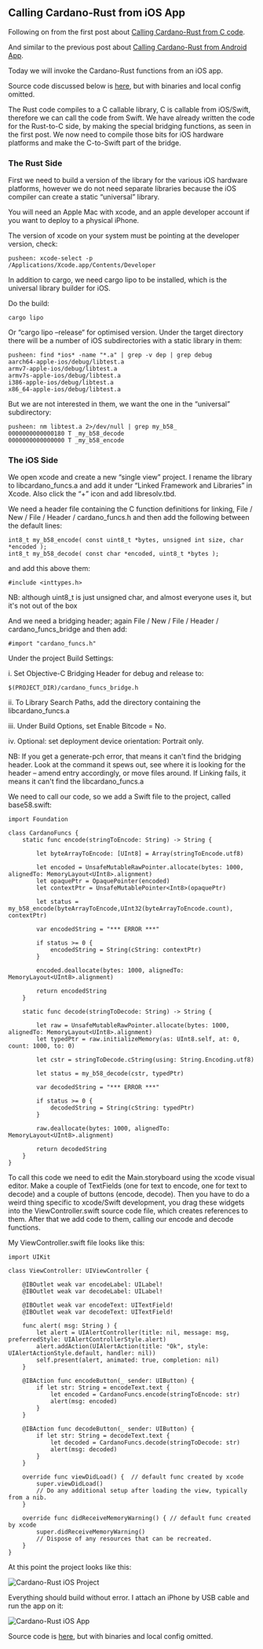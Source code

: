 ## Calling Cardano-Rust from iOS App

Following on from the first post about [Calling Cardano-Rust from C code](https://hm999.github.io/cardano-rust-c-example-doc/).

And similar to the previous post about [Calling Cardano-Rust from Android App](https://hm999.github.io/cardano-rust-android-example-doc/).

Today we will invoke the Cardano-Rust functions from an iOS app.

Source code discussed below is [here](https://github.com/HM999/cardano-rust-ios-example), but with binaries and local config omitted.

The Rust code compiles to a C callable library, C is callable from iOS/Swift, therefore we can call the code from Swift. We have already written the code for the Rust-to-C side, by making the special bridging functions, as seen in the first post. We now need to compile those bits for iOS hardware platforms and make the C-to-Swift part of the bridge.

### The Rust Side

First we need to build a version of the library for the various iOS hardware platforms, however we do not need separate libraries because the iOS compiler can create a static “universal” library. 

You will need an Apple Mac with xcode, and an apple developer account if you want to deploy to a physical iPhone.

The version of xcode on your system must be pointing at the developer version, check:

```
pusheen: xcode-select -p
/Applications/Xcode.app/Contents/Developer
```

In addition to cargo, we need cargo lipo to be installed, which is the universal library builder for iOS. 

Do the build:

```
cargo lipo
```

Or “cargo lipo –release“ for optimised version. Under the target directory there will be a number of iOS subdirectories with a static library in them:

```
pusheen: find *ios* -name "*.a" | grep -v dep | grep debug
aarch64-apple-ios/debug/libtest.a
armv7-apple-ios/debug/libtest.a
armv7s-apple-ios/debug/libtest.a
i386-apple-ios/debug/libtest.a
x86_64-apple-ios/debug/libtest.a
```

But we are not interested in them, we want the one in the “universal” subdirectory:

```
pusheen: nm libtest.a 2>/dev/null | grep my_b58_
0000000000000180 T _my_b58_decode
0000000000000000 T _my_b58_encode
```

### The iOS Side

We open xcode and create a new “single view” project. I rename the library to libcardano_funcs.a and add it under “Linked Framework and Libraries” in Xcode. Also click the “+” icon and add libresolv.tbd.

We need a header file containing the C function definitions for linking, File / New / File / Header / cardano_funcs.h and then add the following between the default lines:

```
int8_t my_b58_encode( const uint8_t *bytes, unsigned int size, char *encoded );
int8_t my_b58_decode( const char *encoded, uint8_t *bytes );
```

and add this above them:

```
#include <inttypes.h>
```

NB: although uint8_t is just unsigned char, and almost everyone uses it, but it's not out of the box

And we need a bridging header; again File / New / File / Header / cardano_funcs_bridge and then add:

```
#import "cardano_funcs.h"
```

Under the project Build Settings: 

i. Set Objective-C Bridging Header for debug and release to:

```
$(PROJECT_DIR)/cardano_funcs_bridge.h
```

ii. To Library Search Paths, add the directory containing the libcardano_funcs.a

iii. Under Build Options, set Enable Bitcode = No.

iv. Optional: set deployment device orientation: Portrait only.

NB: If you get a generate-pch error, that means it can't find the bridging header. Look at the command it spews out, see where it is looking for the header – amend entry accordingly, or move files around. If Linking fails, it means it can't find the libcardano_funcs.a

We need to call our code, so we add a Swift file to the project, called base58.swift:

```
import Foundation

class CardanoFuncs {
    static func encode(stringToEncode: String) -> String {

        let byteArrayToEncode: [UInt8] = Array(stringToEncode.utf8)
        
        let encoded = UnsafeMutableRawPointer.allocate(bytes: 1000, alignedTo: MemoryLayout<UInt8>.alignment)
        let opaquePtr = OpaquePointer(encoded)
        let contextPtr = UnsafeMutablePointer<Int8>(opaquePtr)
        
        let status = my_b58_encode(byteArrayToEncode,UInt32(byteArrayToEncode.count), contextPtr)
        
        var encodedString = "*** ERROR ***"
        
        if status >= 0 {
            encodedString = String(cString: contextPtr)
        }
        
        encoded.deallocate(bytes: 1000, alignedTo: MemoryLayout<UInt8>.alignment)
        
        return encodedString
    }
    
    static func decode(stringToDecode: String) -> String {
        
        let raw = UnsafeMutableRawPointer.allocate(bytes: 1000, alignedTo: MemoryLayout<UInt8>.alignment)
        let typedPtr = raw.initializeMemory(as: UInt8.self, at: 0, count: 1000, to: 0)
        
        let cstr = stringToDecode.cString(using: String.Encoding.utf8)
        
        let status = my_b58_decode(cstr, typedPtr)
        
        var decodedString = "*** ERROR ***"
        
        if status >= 0 {
            decodedString = String(cString: typedPtr)
        }
        
        raw.deallocate(bytes: 1000, alignedTo: MemoryLayout<UInt8>.alignment)
        
        return decodedString
    }
}
```

To call this code we need to edit the Main.storyboard using the xcode visual editor. Make a couple of TextFields (one for text to encode, one for text to decode) and a couple of buttons (encode, decode). Then you have to do a weird thing specific to xcode/Swift development, you drag these widgets into the ViewController.swift source code file, which creates references to them. After that we add code to them, calling our encode and decode functions.

My ViewController.swift file looks like this:

```
import UIKit

class ViewController: UIViewController {
    
    @IBOutlet weak var encodeLabel: UILabel!
    @IBOutlet weak var decodeLabel: UILabel!
    
    @IBOutlet weak var encodeText: UITextField!
    @IBOutlet weak var decodeText: UITextField!
    
    func alert( msg: String ) {
        let alert = UIAlertController(title: nil, message: msg, preferredStyle: UIAlertControllerStyle.alert)
        alert.addAction(UIAlertAction(title: "Ok", style: UIAlertActionStyle.default, handler: nil))
        self.present(alert, animated: true, completion: nil)
    }
    
    @IBAction func encodeButton(_ sender: UIButton) {
        if let str: String = encodeText.text {
            let encoded = CardanoFuncs.encode(stringToEncode: str)
            alert(msg: encoded)
        }
    }
    
    @IBAction func decodeButton(_ sender: UIButton) {
        if let str: String = decodeText.text {
            let decoded = CardanoFuncs.decode(stringToDecode: str)
            alert(msg: decoded)
        }
    }
    
    override func viewDidLoad() {  // default func created by xcode
        super.viewDidLoad()
        // Do any additional setup after loading the view, typically from a nib.
    }

    override func didReceiveMemoryWarning() { // default func created by xcode
        super.didReceiveMemoryWarning()
        // Dispose of any resources that can be recreated.
    }
}
```

At this point the project looks like this:

![Cardano-Rust iOS Project](https://raw.githubusercontent.com/HM999/cardano-rust-ios-example-doc/master/images/cardano-rust-ios-project.png)

Everything should build without error. I attach an iPhone by USB cable and run the app on it:

![Cardano-Rust iOS App](https://raw.githubusercontent.com/HM999/cardano-rust-ios-example-doc/master/images/cardano-rust-ios-app.jpg)

Source code is [here](https://github.com/HM999/cardano-rust-ios-example), but with binaries and local config omitted.
